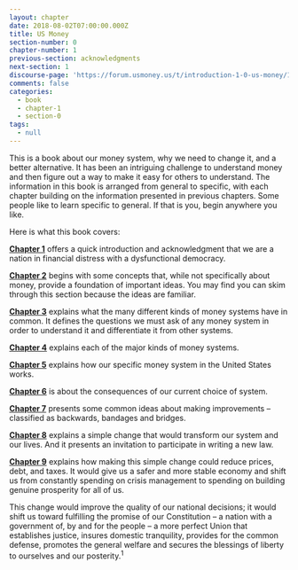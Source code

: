 ```yaml
---
layout: chapter
date: 2018-08-02T07:00:00.000Z
title: US Money
section-number: 0
chapter-number: 1
previous-section: acknowledgments
next-section: 1
discourse-page: 'https://forum.usmoney.us/t/introduction-1-0-us-money/133/2'
comments: false
categories:
  - book
  - chapter-1
  - section-0
tags:
  - null
---
```

This is a book about our money system, why we need to change it, and a better alternative. It has been an intriguing challenge to understand money and then figure out a way to make it easy for others to understand. The information in this book is arranged from general to specific, with each chapter building on the information presented in previous chapters. Some people like to learn specific to general. If that is you, begin anywhere you like.

Here is what this book covers:

[**Chapter 1**](https://usmoney.us/book/chapter-1/) offers a quick introduction and acknowledgment that we are a nation in financial distress with a dysfunctional democracy.

[**Chapter 2**](https://usmoney.us/book/chapter-2/) begins with some concepts that, while not specifically about money, provide a foundation of important ideas. You may find you can skim through this section because the ideas are familiar.

[**Chapter 3**](https://usmoney.us/book/chapter-3/) explains what the many different kinds of money systems have in common. It defines the questions we must ask of any money system in order to understand it and differentiate it from other systems.

[**Chapter 4**](https://usmoney.us/book/chapter-4/) explains each of the major kinds of money systems.

[**Chapter 5**](https://usmoney.us/book/chapter-5/) explains how our specific money system in the United States works.

[**Chapter 6**](https://usmoney.us/book/chapter-6/) is about the consequences of our current choice of system.

[**Chapter 7**](https://usmoney.us/book/chapter-7/) presents some common ideas about making improvements – classified as backwards, bandages and bridges.

[**Chapter 8**](https://usmoney.us/book/chapter-8/) explains a simple change that would transform our system and our lives. And it presents an invitation to participate in writing a new law.

[**Chapter 9**](https://usmoney.us/book/chapter-9/) explains how making this simple change could reduce prices, debt, and taxes. It would give us a safer and more stable economy and shift us from constantly spending on crisis management to spending on building genuine prosperity for all of us.

This change would improve the quality of our national decisions; it would shift us toward fulfilling the promise of our Constitution – a nation with a government of, by and for the people – a more perfect Union that establishes justice, insures domestic tranquility, provides for the common defense, promotes the general welfare and secures the blessings of liberty to ourselves and our posterity.<sup>1</sup>
